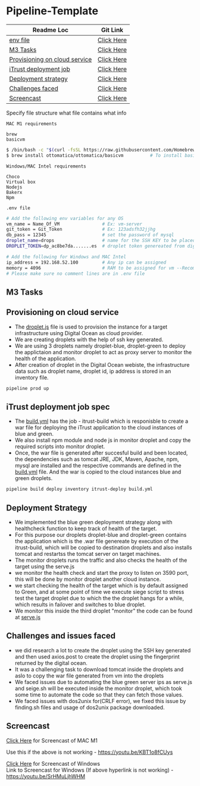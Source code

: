 # Pipeline-Template
| Readme Loc | Git Link |
| ----- | ----- |
| [env file](#env_file) |[Click Here](#env_file) |
| [M3 Tasks ](#m3_tag) | [Click Here](yaml/build.yml) |
| [Provisioning on cloud service](#provision_tag) | [Click Here](/lib/droplet.js) |
| [iTrust deployment job](#deployment_tag) | [Click Here](/lib/deployer.js) |
| [Deployment strategy](#strategy_tag) | [Click Here](/lib/serve.js) |
| [Challenges faced](#challenges_tag) | [Click Here](#challenges_tag) |
| [Screencast ](#screencast_tag) | [Click Here](#screencast_tag)



Specify file structure what file contains what info



```MAC M1 requirements```

```text
brew
basicvm
```

``` bash
$ /bin/bash -c "$(curl -fsSL https://raw.githubusercontent.com/Homebrew/install/HEAD/install.sh)" # To install brew
$ brew install ottomatica/ottomatica/basicvm          # To install basicvm
```

```Windows/MAC Intel requirements```

```text
Choco
Virtual box
Nodejs
Bakerx
Npm
```

<a name = "env_file"></a>

```.env file```
```bash
# Add the following env variables for any OS
vm_name = Name_Of_VM                # Ex: vm-server
git_token = Git_Token               # Ex: 123adsfh32jjhg
db_pass = 12345                     # set the password of mysql 
droplet_name=drops                  # name for the SSH KEY to be placed inside the digital ocean
DROPLET_TOKEN=dp_ac8be7da.......es  # droplet token genereated from digital ocean 

# Add the following for Windows and MAC Intel
ip_address = 192.168.52.100         # Any ip can be assigned
memory = 4096                       # RAM to be assigned for vm --Recommended to use atleast 4GB
# Please make sure no comment lines are in .env file
```
<a name = "m3_tag"></a>
## M3 Tasks
<a name = "provision_tag"></a>
## Provisioning on cloud service
* The [droplet.js](/lib/droplet.js) file is used to provision the instance for a target infrastructure using Digital Ocean as cloud provider. 
* We are creating droplets with the help of ssh key generated.
* We are using 3 droplets namely  droplet-blue, droplet-green to deploy the applictaion and monitor droplet to act as proxy server to monitor the health of the application.
* After creation of droplet in the Digital Ocean webiste, the infrastructure data such as droplet name, droplet id, ip address is stored in an inventory file.


```bash
pipeline prod up
```

<a name = "deployment_tag"></a>
## iTrust deployment job spec

* The [build.yml](/yaml/build.yml) has the job - itrust-build which is responisble to create a war file for deploying the iTrust application to the cloud instances of blue and green.
* We also install npm module and node js in monitor droplet and copy the required scripts into monitor droplet.
* Once, the war file is generated after succesful build and been located, the dependencies such as tomcat JRE, JDK, Maven, Apache, npm, mysql are installed and the respective commands are defined in the [build.yml](/yaml/build.yml) file. And the war is copied to the cloud instances blue and green droplets.

```bash
pipeline build deploy inventory itrust-deploy build.yml
```

<a name = "strategy_tag"></a>
## Deployment Strategy
*   We implemented the blue green deployment strategy along with healthcheck function to keep track of health of the target.
*   For this purpose our droplets droplet-blue and droplet-green contains the application which is the .war file genereate by execution of the itrust-build, which will be copied to destination droplets and also installs tomcat and restartss the tomcat server on target machines.
*   The monitor droplets runs the traffic and also checks the health of the target using the serve.js
*  we monitor the health check and start the proxy to listen on 3590 port, this will be done by monitor droplet another cloud instance.
*  we start checking the health of the target which is by default assigned to Green, and at some point of time we execute siege script to stress test the target droplet due to which the the droplet hangs for a while, which results in failover and switches to blue droplet.
*  We monitor this inside the third droplet "monitor" the code can be found at [serve.js](/lib/serve.js)
<a name = "challenges_tag"></a>
## Challenges and issues faced
* we did research a lot to create the droplet using the SSH key generated and then used axios.post to create the droplet using the fingerprint returned by the digital ocean.
* It was a challenging task to  download tomcat inside the droplets and aslo to copy the war file generated from vm into the droplets
* We faced issues  due to automating the blue green server ips as serve.js and seige.sh will be executed inside the monitor droplet, which took some time to automate the code so that they can fetch those values.
* We faced issues with dos2unix for(CRLF error), we fixed this issue by finding.sh files and usage of dos2unix package downloaded.

<a name = "screencast_tag"></a>
## Screencast 
[Click Here](https://youtu.be/KBT1o8fCUys) for Screencast of MAC M1

Use this if the above is not working - https://youtu.be/KBT1o8fCUys

[Click Here](https://youtu.be/SrHMuLjhWHM) for Screencast of Windows
<br>
Link to Screencast for Windows (If above hyperlink is not working) - https://youtu.be/SrHMuLjhWHM
